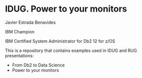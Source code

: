 # IDUG. Power to your monitors
Javier Estrada Benavides

IBM Champion

IBM Certified System Administrator for Db2 12 for z/OS

This is a repository that contains examples used in IDUG and RUG presentations:
- From Db2 to Data Science
- Power to your monitors



